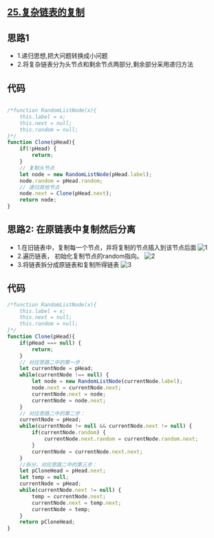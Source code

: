 ## [25.复杂链表的复制](https://www.nowcoder.com/practice/f836b2c43afc4b35ad6adc41ec941dba?tpId=13&tqId=11178&rp=2&ru=%2Fta%2Fcoding-interviews&qru=%2Fta%2Fcoding-interviews%2Fquestion-ranking&tPage=2)

## 思路1
- 1.递归思想,把大问题转换成小问题
- 2.将复杂链表分为头节点和剩余节点两部分,剩余部分采用递归方法

## 代码
```js

/*function RandomListNode(x){
    this.label = x;
    this.next = null;
    this.random = null;
}*/
function Clone(pHead){
    if(!pHead) {
        return;
    }
    // 复制头节点
    let node = new RandomListNode(pHead.label);
    node.random = pHead.random;
    // 递归其他节点
    node.next = Clone(pHead.next);
    return node;
}

```
## 思路2: 在原链表中复制然后分离
- 1.在旧链表中，复制每一个节点，并将复制的节点插入到该节点后面
![1](https://cdn.suisuijiang.com/ImageMessage/5adad39555703565e79040fa_1555685221626.png?width=462&height=107&imageView2/3/w/537/h/123)
- 2.遍历链表， 初始化复制节点的random指向。
![2](https://cdn.suisuijiang.com/ImageMessage/5adad39555703565e79040fa_1555685231548.png?width=456&height=107&imageView2/3/w/537/h/126)
- 3.将链表拆分成原链表和复制所得链表
![3](https://cdn.suisuijiang.com/ImageMessage/5adad39555703565e79040fa_1555685241672.png?width=463&height=109&imageView2/3/w/537/h/126)
## 代码
```js
/*function RandomListNode(x){
    this.label = x;
    this.next = null;
    this.random = null;
}*/
function Clone(pHead){
    if(pHead === null) {
        return;
    }
    // 对应思路二中的第一步：
    let currentNode = pHead;
    while(currentNode !== null) {
        let node = new RandomListNode(currentNode.label);
        node.next = currentNode.next;
        currentNode.next = node;
        currentNode = node.next;
    }
    // 对应思路二中的第二步：
    currentNode = pHead;
    while(currentNode != null && currentNode.next != null) {
        if(currentNode.random) {
            currentNode.next.random = currentNode.random.next;
        }
        currentNode = currentNode.next.next;
    }
    //拆分，对应思路二中的第三步：      
    let pCloneHead = pHead.next;
    let temp = null;
    currentNode = pHead;
    while(currentNode.next != null) {
        temp = currentNode.next;
        currentNode.next = temp.next;
        currentNode = temp;
    }
    return pCloneHead;
}
```